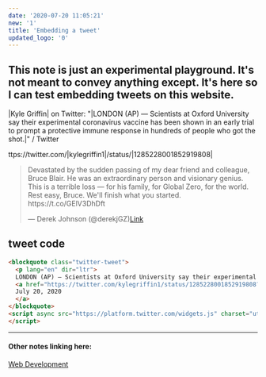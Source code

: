 ```yaml
---
date: '2020-07-20 11:05:21'
new: '1'
title: 'Embedding a tweet'
updated_logo: '0'
---
```

## This note is just an experimental playground. It's not meant to convey anything except. It's here so I can test embedding tweets on this website.

|Kyle Griffin| on Twitter: "|LONDON (AP) — Scientists at Oxford University say their experimental coronavirus vaccine has been shown in an early trial to prompt a protective immune response in hundreds of people who got the shot.|" / Twitter

ttps://twitter.com/|kylegriffin1|/status/|1285228001852919808|

<blockquote class="twitter-tweet"><p lang="en" dir="ltr">Devastated by the sudden passing of my dear friend and colleague, Bruce Blair. He was an extraordinary person and visionary genius. This is a terrible loss — for his family, for Global Zero, for the world. Rest easy, Bruce. We'll finish what you started. https://t.co/GElV3DhDft</p>&mdash; Derek Johnson (@derekjGZ)<a href="https://twitter.com/derekjGZ/status/1285227884265852929)?ref_src=twsrc%5#tfw">Link</a></blockquote><script async src="https://platform.twitter.com/widgets.js" charset="utf-8"></script>

## tweet code
```html
<blockquote class="twitter-tweet">
  <p lang="en" dir="ltr">
  LONDON (AP) — Scientists at Oxford University say their experimental coronavirus vaccine has been shown in an early trial to prompt a protective immune response in hundreds of people who got the shot.</p>&mdash; Kyle Griffin (@kylegriffin1)
  <a href="https://twitter.com/kylegriffin1/status/1285228001852919808?ref_src=twsrc%5Etfw">
  July 20, 2020
  </a>
</blockquote>
<script async src="https://platform.twitter.com/widgets.js" charset="utf-8">
</script>
```

---
#### Other notes linking here:

[Web Development](/Web-dev)
